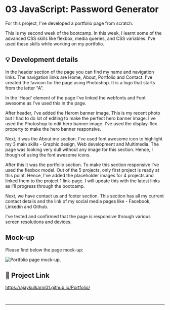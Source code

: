 # 03 JavaScript: Password Generator

For this project, I've developed a portfolio page from scratch.

This is my second week of the bootcamp. In this week, I learnt some of the advanced CSS skills like flexbox, media queries, and CSS variables. I've used these skills while working on my portfolio.

## 💡 Development details

In the header section of the page you can find my name and navigation links. The navigation links are Home, About, Portfolio and Contact. I've created the favicon for the page using Photoshop. It is a logo that starts from the letter "A".

In the 'Head' element of the page I've linked the webfonts and Font awesome as I've used this in the page.

After header, I've added the Herom banner image. This is my recent photo but I had to do lot of editing to make the perfect hero banner image. I've used the Photoshop to edit hero banner image. I've used the display-flex property to make the hero banner responsive.

Next, it was the About me section. I've used font awesome icon to highlight my 3 main skills - Graphic design, Web development and Multimedia. The page was looking very dull without any image for this section. Hence, I though of using the font awesome icons.

After this it was the portfolio section. To make this section responsive I've used the flexbox model. Out of the 5 projects, only first project is ready at this point. Hence, I've added the placeholder images for 4 projects and linked them to the project 1 link-page. I will update this with the latest links as I'll progress through the bootcamp.

Next, we have contact us and footer section. This section has all my current contact details and the link of my social media pages like - Facebook, Linkedin and Github.

I've tested and confirmed that the page is responsive through various screen resolutions and devices.

## Mock-up

Please find below the page mock-up:

![Portfolio page mock-up.](./assets/img/screenshot.png)

## 🔗 Project Link

https://ajaykulkarni01.github.io/Portfolio/

   <br/>

---

